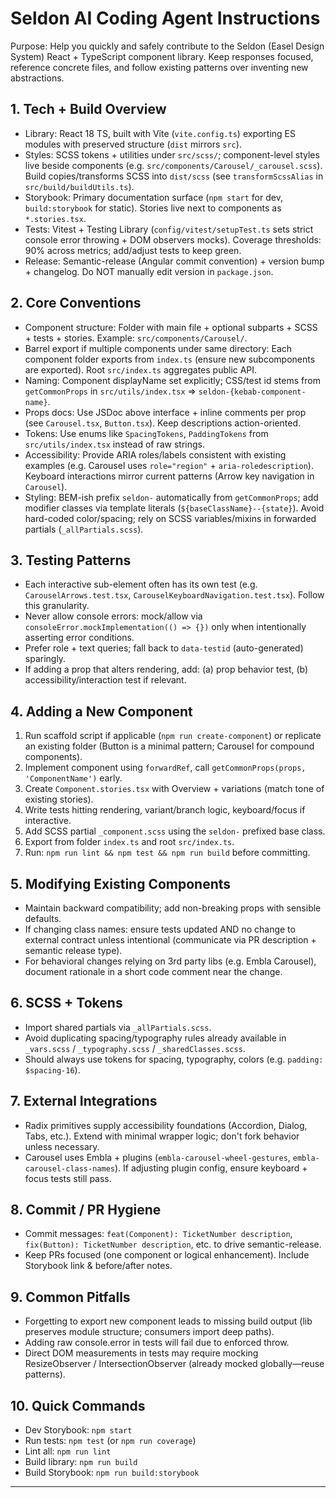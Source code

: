 # Seldon AI Coding Agent Instructions

Purpose: Help you quickly and safely contribute to the Seldon (Easel Design System) React + TypeScript component library.
Keep responses focused, reference concrete files, and follow existing patterns over inventing new abstractions.

## 1. Tech + Build Overview

- Library: React 18 TS, built with Vite (`vite.config.ts`) exporting ES modules with preserved structure (`dist` mirrors `src`).
- Styles: SCSS tokens + utilities under `src/scss/`; component-level styles live beside components (e.g. `src/components/Carousel/_carousel.scss`). Build copies/transforms SCSS into `dist/scss` (see `transformScssAlias` in `src/build/buildUtils.ts`).
- Storybook: Primary documentation surface (`npm start` for dev, `build:storybook` for static). Stories live next to components as `*.stories.tsx`.
- Tests: Vitest + Testing Library (`config/vitest/setupTest.ts` sets strict console error throwing + DOM observers mocks). Coverage thresholds: 90% across metrics; add/adjust tests to keep green.
- Release: Semantic-release (Angular commit convention) + version bump + changelog. Do NOT manually edit version in `package.json`.

## 2. Core Conventions

- Component structure: Folder with main file + optional subparts + SCSS + tests + stories. Example: `src/components/Carousel/`.
- Barrel export if multiple components under same directory: Each component folder exports from `index.ts` (ensure new subcomponents are exported). Root `src/index.ts` aggregates public API.
- Naming: Component displayName set explicitly; CSS/test id stems from `getCommonProps` in `src/utils/index.tsx` => `seldon-{kebab-component-name}`.
- Props docs: Use JSDoc above interface + inline comments per prop (see `Carousel.tsx`, `Button.tsx`). Keep descriptions action-oriented.
- Tokens: Use enums like `SpacingTokens`, `PaddingTokens` from `src/utils/index.tsx` instead of raw strings.
- Accessibility: Provide ARIA roles/labels consistent with existing examples (e.g. Carousel uses `role="region"` + `aria-roledescription`). Keyboard interactions mirror current patterns (Arrow key navigation in `Carousel`).
- Styling: BEM-ish prefix `seldon-` automatically from `getCommonProps`; add modifier classes via template literals (`${baseClassName}--{state}`). Avoid hard-coded color/spacing; rely on SCSS variables/mixins in forwarded partials (`_allPartials.scss`).

## 3. Testing Patterns

- Each interactive sub-element often has its own test (e.g. `CarouselArrows.test.tsx`, `CarouselKeyboardNavigation.test.tsx`). Follow this granularity.
- Never allow console errors: mock/allow via `consoleError.mockImplementation(() => {})` only when intentionally asserting error conditions.
- Prefer role + text queries; fall back to `data-testid` (auto-generated) sparingly.
- If adding a prop that alters rendering, add: (a) prop behavior test, (b) accessibility/interaction test if relevant.

## 4. Adding a New Component

1. Run scaffold script if applicable (`npm run create-component`) or replicate an existing folder (Button is a minimal pattern; Carousel for compound components).
2. Implement component using `forwardRef`, call `getCommonProps(props, 'ComponentName')` early.
3. Create `Component.stories.tsx` with Overview + variations (match tone of existing stories).
4. Write tests hitting rendering, variant/branch logic, keyboard/focus if interactive.
5. Add SCSS partial `_component.scss` using the `seldon-` prefixed base class.
6. Export from folder `index.ts` and root `src/index.ts`.
7. Run: `npm run lint && npm test && npm run build` before committing.

## 5. Modifying Existing Components

- Maintain backward compatibility; add non-breaking props with sensible defaults.
- If changing class names: ensure tests updated AND no change to external contract unless intentional (communicate via PR description + semantic release type).
- For behavioral changes relying on 3rd party libs (e.g. Embla Carousel), document rationale in a short code comment near the change.

## 6. SCSS + Tokens

- Import shared partials via `_allPartials.scss`.
- Avoid duplicating spacing/typography rules already available in `_vars.scss` / `_typography.scss` / `_sharedClasses.scss`.
- Should always use tokens for spacing, typography, colors (e.g. `padding: $spacing-16`).

## 7. External Integrations

- Radix primitives supply accessibility foundations (Accordion, Dialog, Tabs, etc.). Extend with minimal wrapper logic; don't fork behavior unless necessary.
- Carousel uses Embla + plugins (`embla-carousel-wheel-gestures`, `embla-carousel-class-names`). If adjusting plugin config, ensure keyboard + focus tests still pass.

## 8. Commit / PR Hygiene

- Commit messages: `feat(Component): TicketNumber description`, `fix(Button): TicketNumber description`, etc. to drive semantic-release.
- Keep PRs focused (one component or logical enhancement). Include Storybook link & before/after notes.

## 9. Common Pitfalls

- Forgetting to export new component leads to missing build output (lib preserves module structure; consumers import deep paths).
- Adding raw console.error in tests will fail due to enforced throw.
- Direct DOM measurements in tests may require mocking ResizeObserver / IntersectionObserver (already mocked globally—reuse patterns).

## 10. Quick Commands

- Dev Storybook: `npm start`
- Run tests: `npm test` (or `npm run coverage`)
- Lint all: `npm run lint`
- Build library: `npm run build`
- Build Storybook: `npm run build:storybook`

---
